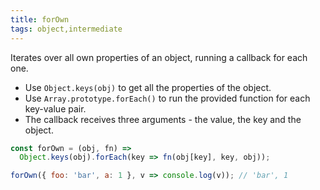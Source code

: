 ```yaml
---
title: forOwn
tags: object,intermediate
---
```


Iterates over all own properties of an object, running a callback for each one.

- Use `Object.keys(obj)` to get all the properties of the object.
- Use `Array.prototype.forEach()` to run the provided function for each key-value pair.
- The callback receives three arguments - the value, the key and the object.

```js
const forOwn = (obj, fn) =>
  Object.keys(obj).forEach(key => fn(obj[key], key, obj));
```

```js
forOwn({ foo: 'bar', a: 1 }, v => console.log(v)); // 'bar', 1
```
